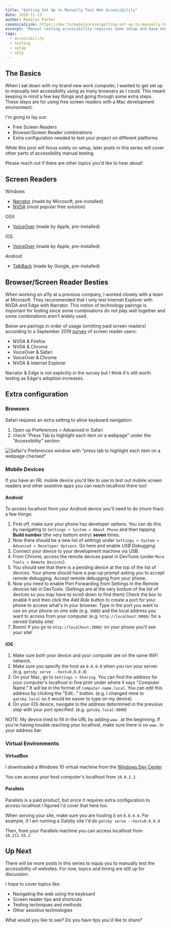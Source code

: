 ```yaml
---
title: "Getting Set Up to Manually Test Web Accessibility"
date: 2019-11-13
author: Madalyn Parker
canonicalLink: https://dev.to/madalynrose/getting-set-up-to-manually-test-web-accessibility-3gon
excerpt: "Manual testing accessibility requires some setup and base knowledge. Get ready to fire up your screen reader."
tags:
  - accessibility
  - testing
  - setup
  - a11y
---
```


## The Basics

When I sat down with my brand new work computer, I wanted to get set up to manually test accessibility using as many browsers as I could. This meant keeping in mind a few key things and going through some extra steps. These steps are for using free screen readers with a Mac development environment.

I'm going to lay out:

- Free Screen Readers
- Browser/Screen Reader combinations
- Extra configuration needed to test your project on different platforms

While this post will focus solely on setup, later posts in this series will cover other parts of accessibility manual testing.

Please reach out if there are other topics you'd like to hear about!

## Screen Readers

Windows

- [Narrator](https://support.microsoft.com/en-us/help/22798/windows-10-complete-guide-to-narrator) (made by Microsoft, pre-installed)
- [NVDA](https://www.nvaccess.org/about-nvda/) (most popular free solution)

OSX

- [VoiceOver](https://help.apple.com/voiceover/mac/10.15/) (made by Apple, pre-installed)

iOS

- [VoiceOver](https://support.apple.com/guide/iphone/turn-on-and-practice-voiceover-iph3e2e415f/ios) (made by Apple, pre-installed)

Android

- [TalkBack](https://support.google.com/accessibility/android/answer/6007100?hl=en&ref_topic=3529932) (made by Google, pre-installed)

## Browser/Screen Reader Besties

When working on a11y at a previous company, I worked closely with a team at Microsoft. They recommended that I only test Internet Explorer with NVDA and Edge with Narrator. This notion of technology pairings is important for testing since some combinations do not play well together and some combinations aren't widely used.

Below are pairings in order of usage (omitting paid screen readers) according to a September 2019 [survey](https://webaim.org/projects/screenreadersurvey8/) of screen reader users:

- NVDA & Firefox
- NVDA & Chrome
- VoiceOver & Safari
- VoiceOver & Chrome
- NVDA & Internet Explorer

Narrator & Edge is not explicitly in the survey but I think it's still worth testing as Edge's adoption increases.

## Extra configuration

### Browsers

Safari requires an extra setting to allow keyboard navigation:

1. Open up Preferences > Advanced in Safari
2. check "Press Tab to highlight each item on a webpage" under the "Accessibility" section

![Safari's Preferences window with "press tab to highlight each item on a webpage checked"](https://thepracticaldev.s3.amazonaws.com/i/q87r4si3i1f4riat79b5.png)

### Mobile Devices

If you have an IRL mobile device you'd like to use to test out mobile screen readers and other assistive apps you can reach localhost there too!

#### Android

To access localhost from your Android device you'll need to do (more than) a few things:

1. First off, make sure your phone has developer options. You can do this by navigating to `Settings > System > About Phone` and then tapping **Build number** (the very bottom entry) **seven** times.
2. Now there should be a new list of settings under `Settings > System > Advanced > Developer Options`. Go here and enable _USB Debugging_
3. Connect your device to your development machine via USB.
4. From Chrome, access the remote devices panel in DevTools (under `More Tools > Remote Devices`).
5. You should see that there is a pending device at the top of the list of devices. Your phone should have a pop-up prompt asking you to accept remote debugging. Accept remote debugging from your phone.
6. Now you need to enable Port Forwarding from Settings in the Remote devices tab in DevTools. (Settings are at the very bottom of the list of devices so you may have to scroll down to find them) Check the box to enable it and then click the _Add Rule_ button to create a port for your phone to access what's in your browser. Type in the port you want to use on your phone on one side (e.g. `3000`) and the local address you want to access from your computer (e.g. `http://localhost:9000/` for a served Gatsby site)
7. Boom! If you go to `http://localhost:3000/` on your phone you'll see your site!

#### iOS

1. Make sure both your device and your computer are on the same WiFi network.
2. Make sure you specify the host as `0.0.0.0` when you run your server. (e.g. `gatsby serve --host=0.0.0.0`)
3. On your Mac, go to `Settings > Sharing`. You can find the address for your computer's localhost in fine print under where it says "Computer Name." It will be in the format of `computer-name.local`. You can edit this address by clicking the "Edit..." button. (e.g. I changed mine to `gatsby.local` so it would be easier to type on my device)
4. On your iOS device, navigate to the address determined in the previous step with your port specified. (e.g. `gatsby.local:9000`)

NOTE: My device tried to fill in the URL by adding `www.` at the beginning. If you're having trouble reaching your localhost, make sure there is no `www.` in your address bar.

### Virtual Environments

#### VirtualBox

I downloaded a Windows 10 virtual machine from the [Windows Dev Center](https://developer.microsoft.com/en-us/windows/downloads/virtual-machines)

You can access your host computer's localhost from `10.0.2.2`.

#### Parallels

Parallels is a paid product, but since it requires extra configuration to access localhost I figured I'd cover that here too.

When serving your site, make sure you are hosting it on `0.0.0.0`. For example, if I am running a Gatsby site I'd do `gatsby serve --host=0.0.0.0`

Then, from your Parallels machine you can access localhost from `10.211.55.2`

## Up Next

There will be more posts in this series to equip you to manually test the accessibility of websites. For now, topics and timing are still up for discussion.

I hope to cover topics like:

- Navigating the web using the keyboard
- Screen reader tips and shortcuts
- Testing techniques and methods
- Other assistive technologies

What would you like to see? Do you have tips you'd like to share?
